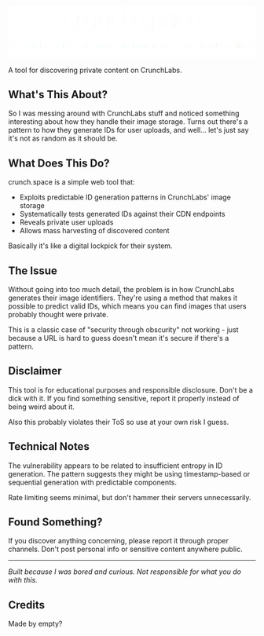 
<div align="center">
  <img src="./header.png" alt="crunch.space header" width="800"/>
</div>

A tool for discovering private content on CrunchLabs.

## What's This About?

So I was messing around with CrunchLabs stuff and noticed something interesting about how they handle their image storage. Turns out there's a pattern to how they generate IDs for user uploads, and well... let's just say it's not as random as it should be.

## What Does This Do?

crunch.space is a simple web tool that:
- Exploits predictable ID generation patterns in CrunchLabs' image storage
- Systematically tests generated IDs against their CDN endpoints
- Reveals private user uploads
- Allows mass harvesting of discovered content

Basically it's like a digital lockpick for their system.

## The Issue

Without going into too much detail, the problem is in how CrunchLabs generates their image identifiers. They're using a method that makes it possible to predict valid IDs, which means you can find images that users probably thought were private.

This is a classic case of "security through obscurity" not working - just because a URL is hard to guess doesn't mean it's secure if there's a pattern.

## Disclaimer

This tool is for educational purposes and responsible disclosure. Don't be a dick with it. If you find something sensitive, report it properly instead of being weird about it.

Also this probably violates their ToS so use at your own risk I guess.

## Technical Notes

The vulnerability appears to be related to insufficient entropy in ID generation. The pattern suggests they might be using timestamp-based or sequential generation with predictable components.

Rate limiting seems minimal, but don't hammer their servers unnecessarily.

## Found Something?

If you discover anything concerning, please report it through proper channels. Don't post personal info or sensitive content anywhere public.

---

*Built because I was bored and curious. Not responsible for what you do with this.*

## Credits

Made by empty?
